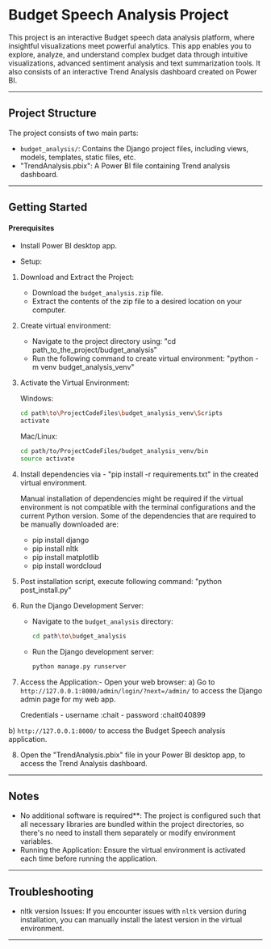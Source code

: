 # Budget Speech Analysis Project

This project is an interactive Budget speech data analysis platform, where insightful visualizations meet powerful analytics. This app enables you to explore, analyze, and understand complex budget data through intuitive visualizations, advanced sentiment analysis and text summarization tools. It also consists of an interactive Trend Analysis dashboard created on Power BI.

---

## Project Structure

The project consists of two main parts:
- `budget_analysis/`: Contains the Django project files, including views, models, templates, static files, etc.
- "TrendAnalysis.pbix": A Power BI file containing Trend analysis dashboard.

---
## Getting Started

#### Prerequisites

- Install Power BI desktop app.

- Setup:

1. Download and Extract the Project:
    - Download the `budget_analysis.zip` file.
    - Extract the contents of the zip file to a desired location on your computer.

2. Create virtual environment:
    - Navigate to the project directory using: "cd path_to_the_project/budget_analysis"
    - Run the following command to create virtual environment: "python -m venv budget_analysis_venv"

3. Activate the Virtual Environment:

    Windows:
    ```bash
    cd path\to\ProjectCodeFiles\budget_analysis_venv\Scripts
    activate
    ```

    Mac/Linux:
    ```bash
    cd path/to/ProjectCodeFiles/budget_analysis_venv/bin
    source activate
    ```

4. Install dependencies via - "pip install -r requirements.txt" in the created virtual environment.

    Manual installation of dependencies might be required if the virtual environment is not compatible with the terminal configurations and the current Python version. Some of the dependencies that are required to be manually downloaded are:

    - pip install django
    - pip install nltk
    - pip install matplotlib
    - pip install wordcloud

5. Post installation script, execute following command: "python post_install.py"

6. Run the Django Development Server:
    - Navigate to the `budget_analysis` directory:
      ```bash
      cd path\to\budget_analysis
      ```
    - Run the Django development server:
      ```bash
      python manage.py runserver
      ```
7. Access the Application:- Open your web browser: 
a) Go to `http://127.0.0.1:8000/admin/login/?next=/admin/` to access the Django admin page for my web app.

   Credentials - username :chait
               - password :chait040899

b) `http://127.0.0.1:8000/` to access the Budget Speech analysis application.

8. Open the "TrendAnalysis.pbix" file in your Power BI desktop app, to access the Trend Analysis dashboard.
---
## Notes

- No additional software is required**: The project is configured such that all necessary libraries are bundled within the project directories, so there's no need to install them separately or modify environment variables.
- Running the Application: Ensure the virtual environment is activated each time before running the application.

---  
## Troubleshooting

- nltk version Issues: If you encounter issues with `nltk` version during installation, you can manually install the latest version in the virtual environment.  

---
